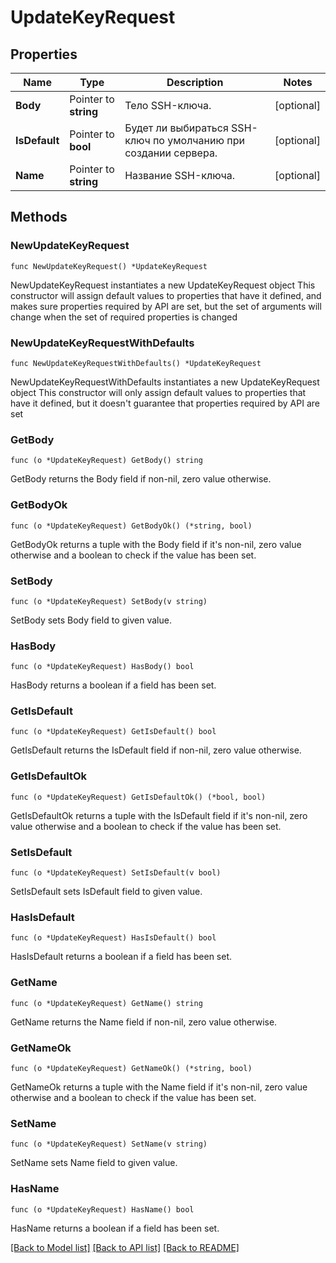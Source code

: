 # UpdateKeyRequest

## Properties

Name | Type | Description | Notes
------------ | ------------- | ------------- | -------------
**Body** | Pointer to **string** | Тело SSH-ключа. | [optional] 
**IsDefault** | Pointer to **bool** | Будет ли выбираться SSH-ключ по умолчанию при создании сервера. | [optional] 
**Name** | Pointer to **string** | Название SSH-ключа. | [optional] 

## Methods

### NewUpdateKeyRequest

`func NewUpdateKeyRequest() *UpdateKeyRequest`

NewUpdateKeyRequest instantiates a new UpdateKeyRequest object
This constructor will assign default values to properties that have it defined,
and makes sure properties required by API are set, but the set of arguments
will change when the set of required properties is changed

### NewUpdateKeyRequestWithDefaults

`func NewUpdateKeyRequestWithDefaults() *UpdateKeyRequest`

NewUpdateKeyRequestWithDefaults instantiates a new UpdateKeyRequest object
This constructor will only assign default values to properties that have it defined,
but it doesn't guarantee that properties required by API are set

### GetBody

`func (o *UpdateKeyRequest) GetBody() string`

GetBody returns the Body field if non-nil, zero value otherwise.

### GetBodyOk

`func (o *UpdateKeyRequest) GetBodyOk() (*string, bool)`

GetBodyOk returns a tuple with the Body field if it's non-nil, zero value otherwise
and a boolean to check if the value has been set.

### SetBody

`func (o *UpdateKeyRequest) SetBody(v string)`

SetBody sets Body field to given value.

### HasBody

`func (o *UpdateKeyRequest) HasBody() bool`

HasBody returns a boolean if a field has been set.

### GetIsDefault

`func (o *UpdateKeyRequest) GetIsDefault() bool`

GetIsDefault returns the IsDefault field if non-nil, zero value otherwise.

### GetIsDefaultOk

`func (o *UpdateKeyRequest) GetIsDefaultOk() (*bool, bool)`

GetIsDefaultOk returns a tuple with the IsDefault field if it's non-nil, zero value otherwise
and a boolean to check if the value has been set.

### SetIsDefault

`func (o *UpdateKeyRequest) SetIsDefault(v bool)`

SetIsDefault sets IsDefault field to given value.

### HasIsDefault

`func (o *UpdateKeyRequest) HasIsDefault() bool`

HasIsDefault returns a boolean if a field has been set.

### GetName

`func (o *UpdateKeyRequest) GetName() string`

GetName returns the Name field if non-nil, zero value otherwise.

### GetNameOk

`func (o *UpdateKeyRequest) GetNameOk() (*string, bool)`

GetNameOk returns a tuple with the Name field if it's non-nil, zero value otherwise
and a boolean to check if the value has been set.

### SetName

`func (o *UpdateKeyRequest) SetName(v string)`

SetName sets Name field to given value.

### HasName

`func (o *UpdateKeyRequest) HasName() bool`

HasName returns a boolean if a field has been set.


[[Back to Model list]](../README.md#documentation-for-models) [[Back to API list]](../README.md#documentation-for-api-endpoints) [[Back to README]](../README.md)


